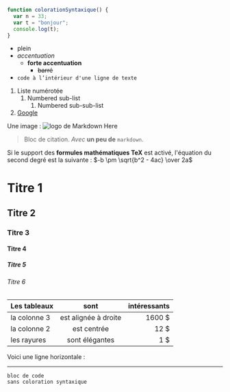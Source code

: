```javascript
function colorationSyntaxique() {
  var n = 33;
  var t = "bonjour";
  console.log(t);
}
```

* plein
* *accentuation*
  * **forte accentuation**
    * ~~barré~~
* `code à l’intérieur d'une ligne de texte`

1. Liste numérotée
   1. Numbered sub-list
      1. Numbered sub-sub-list
2. [Google](https://www.google.com)


Une image : ![logo de Markdown Here](http://adam-p.github.io/markdown-here/img/icon24.png)

> Bloc de citation. 
> *Avec* **un peu de** `markdown`.

Si le support des **formules mathématiques TeX** est activé, l'équation du second degré est la suivante : 
$-b \pm \sqrt{b^2 - 4ac} \over 2a$

# Titre 1
## Titre 2
### Titre 3
#### Titre 4
##### Titre 5
###### Titre 6
 
| Les tableaux | sont | intéressants |
| ------------- |:-------------:| -----:|
| la colonne 3 | est alignée à droite | 1600 $ |
| la colonne 2 | est centrée | 12 $ |
| les rayures | sont élégantes | 1 $ |

Voici une ligne horizontale :

---

```
bloc de code
sans coloration syntaxique
```

